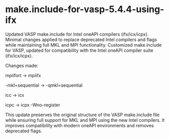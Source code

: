 # make.include-for-vasp-5.4.4-using-ifx
Updated VASP make.include for Intel oneAPI compilers (ifx/icx/icpx). Minimal changes applied to replace deprecated Intel compilers and flags while maintaining full MKL and MPI functionality.
Customized make.include for VASP, updated for compatibility with the Intel oneAPI compiler suite (ifx/icx/icpx).

Changes made:

mpiifort → mpiifx

-mkl=sequential → -qmkl=sequential

icc → icx

icpc → icpx -Wno-register

This update preserves the original structure of the VASP make.include file while ensuring full support for MKL and MPI using the new Intel compilers. It improves compatibility with modern oneAPI environments and removes deprecated flags.

